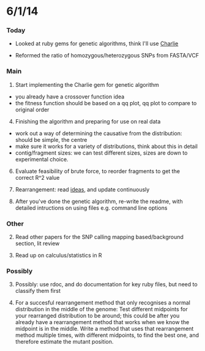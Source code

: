 6/1/14
========================================================

### Today

- Looked at ruby gems for genetic algorithms, think I'll use [Charlie](http://charlie.rubyforge.org/)

- Reformed the ratio of homozygous/heterozygous SNPs from FASTA/VCF

### Main

1. Start implementing the Charlie gem for genetic algorithm
 - you already have a crossover function idea
 - the fitness function should be based on a qq plot, qq plot to compare to original order
 
4. Finishing the algorithm and preparing for use on real data
 - work out a way of determining the causative from the distribution: should be simple, the centre
 - make sure it works for a variety of distributions, think about this in detail
 - contig/fragment sizes: we can test different sizes, sizes are down to experimental choice.
 
6. Evaluate feasibility of brute force, to reorder fragments to get the correct R^2 value
 
5. Rearrangement: read [ideas](https://github.com/edwardchalstrey1/fragmented_genome_with_snps/blob/master/writeup/ideas.md), and update continuously

3. After you've done the genetic algorithm, re-write the readme, with detailed intructions on using files e.g. command line options

### Other

2. Read other papers for the SNP calling mapping based/background section, lit review

3. Read up on calculus/statistics in R

### Possibly

3. Possibly: use rdoc, and do documentation for key ruby files, but need to classify them first

3. For a succesful rearrangement method that only recognises a normal distribution in the middle of the genome: Test different midpoints for your rearranged distribution to be around; this could be after you already have a rearrangement method that works when we know the midpoint is in the middle. Write a method that uses that rearrangement method multiple times, with different midpoints, to find the best one, and therefore estimate the mutant position.

